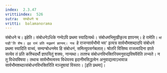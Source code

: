 ```yaml
---
index:  2.3.47
vrittiindex:  526
sutra:  सम्बोधने च
vritti:  balamanorama 
---
```


संबोधने च। इहेति। संबोधनेऽधिके गम्येऽपि प्रथमा स्यादित्यर्थः। संबोधमभिमुखीकृत्य ज्ञापनम्। हे रामेति। `मां पाही'ति शेषः। इह रामं प्रति मद्रक्षणं ज्ञाप्यम्। नच `हे राजन्सार्वभौमो भव' इत्यत्र सार्वभौमशब्दादपि संबोधने प्रथमा स्यादिति वाच्यं, सम्यग्बोधनमेव हि संबोधनं, समित्युपसर्गबलात्। श्रोतरि विसिष्य राजत्वादिना ज्ञाते सत्येव तं प्रति कश्चिदर्थौ ज्ञापयितुं शक्यः, नान्यथा। ततश्च संबोधनविभक्तिरियमनुवाद्यविषयैवेति लभ्यते। न तु विधेयविषया। तथाच सार्वभौमत्वस्य विधेयस्य इदानीमसिद्धत्वेन अनुवाद्यत्वाऽभावान्न सार्वभौमशब्दात्संबोधनविभक्तिरिति मञ्जूषायां विस्तरः। [इति प्रथमा]।

